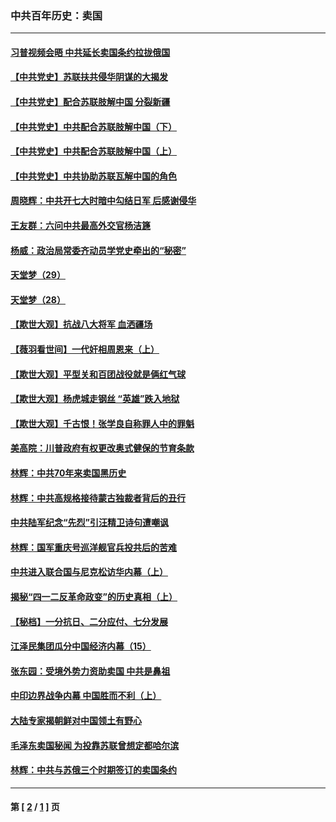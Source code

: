 ### 中共百年历史：卖国
---
#### [习普视频会晤 中共延长卖国条约拉拢俄国](../../pages/nf1176117/n13060971.md?07100430) 
#### [【中共党史】苏联扶共侵华阴谋的大揭发](../../pages/nf1176117/n13056050.md?07100430) 
#### [【中共党史】配合苏联肢解中国 分裂新疆](../../pages/nf1176117/n13040700.md?07100430) 
#### [【中共党史】中共配合苏联肢解中国（下）](../../pages/nf1176117/n13035660.md?07100430) 
#### [【中共党史】中共配合苏联肢解中国（上）](../../pages/nf1176117/n13030262.md?07100430) 
#### [【中共党史】中共协助苏联瓦解中国的角色](../../pages/nf1176117/n13018109.md?07100430) 
#### [周晓辉：中共开七大时暗中勾结日军 后感谢侵华](../../pages/nf1176117/n12921960.md?07100430) 
#### [王友群：六问中共最高外交官杨洁篪](../../pages/nf1176117/n12836495.md?07100430) 
#### [杨威：政治局常委齐动员学党史牵出的“秘密”](../../pages/nf1176117/n12764642.md?07100430) 
#### [天堂梦（29）](../../pages/nf1176117/n12408465.md?07100430) 
#### [天堂梦（28）](../../pages/nf1176117/n12408309.md?07100430) 
#### [【欺世大观】抗战八大将军 血洒疆场](../../pages/nf1176117/n12357044.md?07100430) 
#### [【薇羽看世间】一代奸相周恩来（上）](../../pages/nf1176117/n12401109.md?07100430) 
#### [【欺世大观】平型关和百团战役就是俩红气球](../../pages/nf1176117/n12359157.md?07100430) 
#### [【欺世大观】杨虎城走钢丝 “英雄”跌入地狱](../../pages/nf1176117/n12358840.md?07100430) 
#### [【欺世大观】千古恨！张学良自称罪人中的罪魁](../../pages/nf1176117/n12358629.md?07100430) 
#### [美高院：川普政府有权更改奥式健保的节育条款](../../pages/nf1176117/n12242171.md?07100430) 
#### [林辉：中共70年来卖国黑历史](../../pages/nf1176117/n11552181.md?07100430) 
#### [林辉：中共高规格接待蒙古独裁者背后的丑行](../../pages/nf1176117/n11225005.md?07100430) 
#### [中共陆军纪念“先烈”引汪精卫诗句遭嘲讽](../../pages/nf1176117/n11153345.md?07100430) 
#### [林辉：国军重庆号巡洋舰官兵投共后的苦难](../../pages/nf1176117/n10997801.md?07100430) 
#### [中共进入联合国与尼克松访华内幕（上）](../../pages/nf1176117/n10138788.md?07100430) 
#### [揭秘“四一二反革命政变”的历史真相（上）](../../pages/nf1176117/n9996650.md?07100430) 
#### [【秘档】一分抗日、二分应付、七分发展](../../pages/nf1176117/n9331484.md?07100430) 
#### [江泽民集团瓜分中国经济内幕（15）](../../pages/nf1176117/n9268584.md?07100430) 
#### [张东园：受境外势力资助卖国 中共是鼻祖](../../pages/nf1176117/n9272480.md?07100430) 
#### [中印边界战争内幕 中国胜而不利（上）](../../pages/nf1176117/n9252458.md?07100430) 
#### [大陆专家揭朝鲜对中国领土有野心](../../pages/nf1176117/n9074056.md?07100430) 
#### [毛泽东卖国秘闻 为投靠苏联曾想定都哈尔滨](../../pages/nf1176117/n9058631.md?07100430) 
#### [林辉：中共与苏俄三个时期签订的卖国条约](../../pages/nf1176117/n9036062.md?07100430) 

---
#### 第 [ [2](./2.md?07100430) / [1](./1.md?07100430) ] 页
